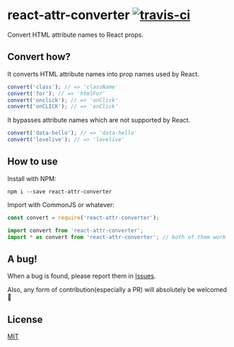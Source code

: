 # react-attr-converter [![travis-ci](https://travis-ci.org/utatti/react-attr-converter.svg)](https://travis-ci.org/utatti/react-attr-converter)

Convert HTML attribute names to React props.

## Convert how?

It converts HTML attribute names into prop names used by React.

```js
convert('class'); // => 'className'
convert('for'); // => 'htmlFor'
convert('onclick'); // => 'onClick'
convert('onCLICK'); // => 'onClick'
```

It bypasses attribute names which are not supported by React.

```js
convert('data-hello'); // => 'data-hello'
convert('lovelive'); // => 'lovelive'
```

## How to use

Install with NPM:

```
npm i --save react-attr-converter
```

Import with CommonJS or whatever:

```js
const convert = require('react-attr-converter');

import convert from 'react-attr-converter';
import * as convert from 'react-attr-converter'; // both of them work
```

## A bug!

When a bug is found, please report them in [Issues](https://github.com/utatti/react-attr-converter/issues).

Also, any form of contribution(especially a PR) will absolutely be welcomed :beers:

## License

[MIT](LICENSE)
